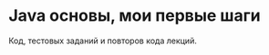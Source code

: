 # Java основы, мои первые шаги


Код, тестовых заданий и повторов кода лекций.

[ ]([clck.ru/35TGMM](https://funart.top/uploads/posts/2021-07/1627161250_7-funart-pro-p-kot-programmist-zhivotnie-krasivo-foto-10.jpg)https://funart.top/uploads/posts/2021-07/1627161250_7-funart-pro-p-kot-programmist-zhivotnie-krasivo-foto-10.jpg)
